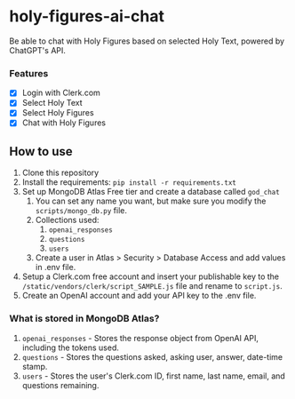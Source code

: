 # holy-figures-ai-chat
Be able to chat with Holy Figures based on selected Holy Text, powered by ChatGPT's API.

### Features
- [x] Login with Clerk.com
- [x] Select Holy Text
- [x] Select Holy Figures
- [x] Chat with Holy Figures

## How to use
1. Clone this repository
2. Install the requirements: `pip install -r requirements.txt`
3. Set up MongoDB Atlas Free tier and create a database called `god_chat`
   1. You can set any name you want, but make sure you modify the `scripts/mongo_db.py` file.
   2. Collections used:
      1. `openai_responses`
      2. `questions`
      3. `users`
   3. Create a user in Atlas > Security > Database Access and add values in .env file.
4. Setup a Clerk.com free account and insert your publishable key to the `/static/vendors/clerk/script_SAMPLE.js` file and rename to `script.js`.
5. Create an OpenAI account and add your API key to the .env file.

### What is stored in MongoDB Atlas?
1. `openai_responses` - Stores the response object from OpenAI API, including the tokens used.
2. `questions` - Stores the questions asked, asking user, answer, date-time stamp.
3. `users` - Stores the user's Clerk.com ID, first name, last name, email, and questions remaining.